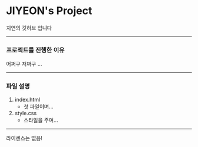 # JIYEON's Project
지연의 깃허브 입니다

-----------

### 프로젝트를 진행한 이유
어쩌구 저쩌구 ...

-----------

### 파일 설명
1. index.html
    - 첫 파일이며...
2. style.css
    - 스타일을 주며...

-----------

라이센스는 없음!
